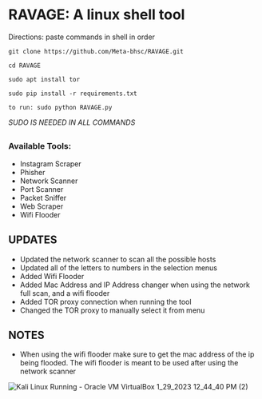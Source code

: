# RAVAGE: A linux shell tool

Directions: paste commands in shell in order

`git clone https://github.com/Meta-bhsc/RAVAGE.git`

`cd RAVAGE`

`sudo apt install tor`

`sudo pip install -r requirements.txt`

`to run: sudo python RAVAGE.py`

*SUDO IS NEEDED IN ALL COMMANDS*
## 

### Available Tools:

- Instagram Scraper
- Phisher
- Network Scanner
- Port Scanner
- Packet Sniffer
- Web Scraper
- Wifi Flooder

## UPDATES
- Updated the network scanner to scan all the possible hosts
- Updated all of the letters to numbers in the selection menus
- Added Wifi Flooder
- Added Mac Address and IP Address changer when using the network full scan, and a wifi flooder
- Added TOR proxy connection when running the tool
- Changed the TOR proxy to manually select it from menu
## NOTES
- When using the wifi flooder make sure to get the mac address of the ip being flooded. The wifi flooder is meant to be used after using the network scanner

![Kali Linux  Running  - Oracle VM VirtualBox 1_29_2023 12_44_40 PM (2)](https://user-images.githubusercontent.com/89297040/215354861-382cf878-ecec-4553-8543-89ab40e5c642.png)
